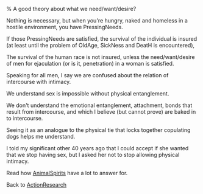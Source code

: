 % A good theory about what we need/want/desire?

Nothing is necessary, but when you're hungry, naked and homeless in a hostile environment, you have PressingNeeds.

If those PressingNeeds are satisfied, the survival of the individual is insured (at least until the problem of OldAge, SickNess and DeatH is encountered),

The survival of the human race is not insured, unless the need/want/desire of men for ejaculation (or is it, penetration) in a woman is satisfied.

Speaking for all men, I say we are confused about the relation of intercourse with intimacy.

We understand sex is impossible without physical entanglement.

We don't understand the emotional entanglement, attachment, bonds that result from intercourse, and which I believe (but cannot prove) are baked in to intercourse.

Seeing it as an analogue to the physical tie that locks together copulating dogs helps me understand.

I told my significant other 40 years ago that I could accept if she wanted that we stop having sex, but I asked her not to stop allowing physical intimacy.

Read how [AnimalSpirits](AnimalSpirits.html) have a lot to answer for.

Back to [ActionResearch](ActionResearch.html)
